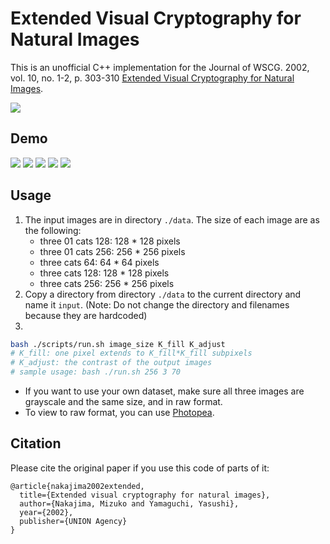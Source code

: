 # Extended Visual Cryptography for Natural Images

This is an unofficial C++ implementation for the Journal of WSCG. 2002, vol. 10, no. 1-2, p. 303-310 [Extended Visual Cryptography for Natural Images](https://otik.uk.zcu.cz/handle/11025/5993).

![](https://i.imgur.com/I09Cch8.png)

## Demo

![](https://i.imgur.com/49L3CCA.png)
![](https://i.imgur.com/zmX58ZB.png)
![](https://i.imgur.com/jamiCsD.png)
![](https://i.imgur.com/ZlszWcG.png)
![](https://i.imgur.com/eqymifO.png)


## Usage

1. The input images are in directory ```./data```. The size of each image are as the following:
    * three 01 cats 128: 128 * 128 pixels
    * three 01 cats 256: 256 * 256 pixels
    * three cats 64: 64 * 64 pixels
    * three cats 128: 128 * 128 pixels
    * three cats 256: 256 * 256 pixels
2. Copy a directory from directory ```./data``` to the current directory and name it ```input```. (Note: Do not change the directory and filenames because they are hardcoded)
3. 
```sh
bash ./scripts/run.sh image_size K_fill K_adjust
# K_fill: one pixel extends to K_fill*K_fill subpixels
# K_adjust: the contrast of the output images
# sample usage: bash ./run.sh 256 3 70
```

* If you want to use your own dataset, make sure all three images are grayscale and the same size, and in raw format.
* To view to raw format, you can use [Photopea](https://www.photopea.com/).

## Citation
Please cite the original paper if you use this code of parts of it:
```
@article{nakajima2002extended,
  title={Extended visual cryptography for natural images},
  author={Nakajima, Mizuko and Yamaguchi, Yasushi},
  year={2002},
  publisher={UNION Agency}
}
```
